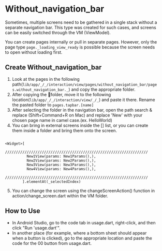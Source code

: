 # Without\_navigation\_bar

Sometimes, multiple screens need to be gathered in a single stack without a separate navigation bar. This type was created for such cases, and screens can be easily switched through the VM (ViewModel).

You can create pages internally or pull in separate pages. However, only the page type `page._loading_view_ready` is possible because the screen needs to open without loading first.



## Create Without\_navigation\_bar

1. Look at the pages in the following path(`lib/app/_/_/interaction/view/pages/without_navigation_bar/pages.without_navigation_bar._`) and copy the appropriate folder.&#x20;
2. After copying the folder, move it to the following location(`lib/app/_/_/interaction/view/_/_`) and paste it there. Rename the pasted folder to `pages.tapbar.[name]`
3. After selecting the folder in the navigation bar, open the path search & replace (Shift+Command+R on Mac) and replace 'New' with your chosen page name in camel case.(ex. HelloWorld)
4. You can bring in external screens inside the \[] list, or you can create them inside a folder and bring them onto the screen.

```

<Widget>[
          //////////////////////////////////////////////////////////////////
          New1View(params: New1Params(),),
          New2View(params: New2Params(),),
          New3View(params: New3Params(),),
          New4View(params: New4Params(),),
          //////////////////////////////////////////////////////////////////
        ].elementAt(_selectedIndex)
```

5. You can change the screen using the changeScreenAction() function in action/change\_screen.dart within the VM folder.



## How to Use

* In Android Studio, go to the code tab in usage.dart, right-click, and then click "Run 'usage.dart'".
* In another place (for example, where a bottom sheet should appear when a button is clicked), go to the appropriate location and paste the code for the 00 button from usage.dart.



